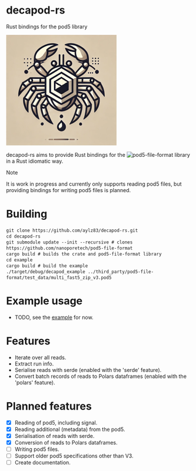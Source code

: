 # decapod-rs 
Rust bindings for the pod5 library

![decapod-rs logo](assets/decapod_logo.png)

decapod-rs aims to provide Rust bindings for the ![pod5-file-format](https://github.com/nanoporetech/pod5-file-format) library in a Rust idiomatic way.

> [!NOTE]
> It is work in progress and currently only supports reading pod5 files, but providing bindings for writing pod5 files is planned.

# Building

```
git clone https://github.com/aylz83/decapod-rs.git
cd decapod-rs
git submodule update --init --recursive # clones https://github.com/nanoporetech/pod5-file-format
cargo build # builds the crate and pod5-file-format library
cd example
cargo build # build the example
./target/debug/decapod_example ../third_party/pod5-file-format/test_data/multi_fast5_zip_v3.pod5 
```

# Example usage

- TODO, see the [example](example/src/main.rs) for now.

# Features

- Iterate over all reads.
- Extract run info.
- Serialise reads with serde (enabled with the 'serde' feature).
- Convert batch records of reads to Polars dataframes (enabled with the 'polars' feature).

# Planned features

- [x] Reading of pod5, including signal.
- [x] Reading additional (metadata) from the pod5.
- [x] Serialisation of reads with serde.
- [x] Conversion of reads to Polars dataframes.
- [ ] Writing pod5 files.
- [ ] Support older pod5 specifications other than V3.
- [ ] Create documentation.
